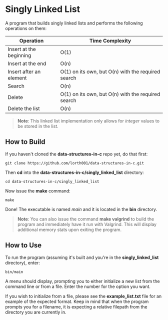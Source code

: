 # Singly Linked List

A program that builds singly linked lists and performs the following operations on them:

| Operation| Time Complexity |
|--|--|
| Insert at the beginning | O(1) |
| Insert at the end | O(n) |
| Insert after an element | O(1) on its own, but O(n) with the required search |
| Search | O(n) |
| Delete | O(1) on its own, but O(n) with the required search |
| Delete the list | O(n) |

> **Note**:  This linked list implementation only allows for *integer* values to be stored in the list.


## How to Build

If you haven't cloned the **data-structures-in-c** repo yet, do that first:

    git clone https://github.com/lorth001/data-structures-in-c.git

Then **cd** into the **data-structures-in-c/singly_linked_list** directory:

    cd data-structures-in-c/singly_linked_list

Now issue the **make** command:

    make

Done!  The executable is named *main* and it is located in the **bin** directory.

>**Note**:  You can also issue the command **make valgrind** to build the program and immediately have it run with Valgrind.  This will display additional memory stats upon exiting the program.

## How to Use

To run the program (assuming it's built and you're in the **singly_linked_list** directory), enter:

    bin/main

A menu should display, prompting you to either initialize a new list from the command line or from a file.  Enter the number for the option you want.

If you wish to initialize from a file, please see the **example_list.txt** file for an example of the expected format.  Keep in mind that when the program prompts you for a filename, it is expecting a relative filepath from the directory you are currently in.
